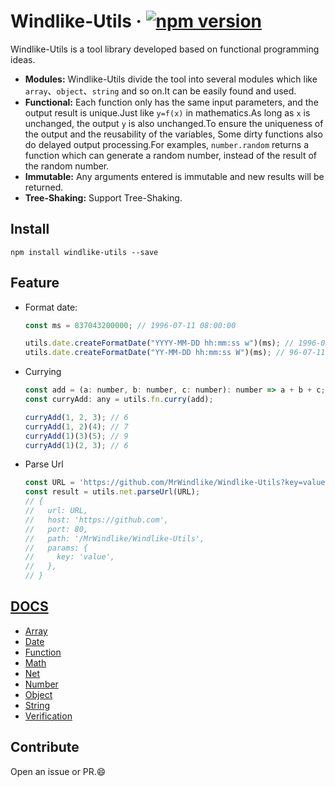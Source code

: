 # Windlike-Utils &middot; [![npm version](https://img.shields.io/npm/v/windlike-utils.svg?style=flat)](https://www.npmjs.com/package/windlike-utils)

Windlike-Utils is a tool library developed based on functional programming ideas.

- **Modules:** Windlike-Utils divide the tool into several modules which like `array`、`object`、`string` and so on.It can be easily found and used.
- **Functional:** Each function only has the same input parameters, and the output result is unique.Just like `y=f(x)` in mathematics.As long as `x` is unchanged, the output `y` is also unchanged.To ensure the uniqueness of the output and the reusability of the variables, Some dirty functions also do delayed output processing.For examples, `number.random` returns a function which can generate a random number, instead of the result of the random number.
- **Immutable:** Any arguments entered is immutable and new results will be returned.
- **Tree-Shaking:** Support Tree-Shaking.

## Install

```npm
npm install windlike-utils --save
```

## Feature

- Format date:

  ```js
  const ms = 837043200000; // 1996-07-11 08:00:00

  utils.date.createFormatDate("YYYY-MM-DD hh:mm:ss w")(ms); // 1996-07-11 08:00:00 Thur.
  utils.date.createFormatDate("YY-MM-DD hh:mm:ss W")(ms); // 96-07-11 08:00:00 星期四
  ```

- Currying

  ```js
  const add = (a: number, b: number, c: number): number => a + b + c;
  const curryAdd: any = utils.fn.curry(add);

  curryAdd(1, 2, 3); // 6
  curryAdd(1, 2)(4); // 7
  curryAdd(1)(3)(5); // 9
  curryAdd(1)(2, 3); // 6
  ```

- Parse Url

  ```js
  const URL = 'https://github.com/MrWindlike/Windlike-Utils?key=value';
  const result = utils.net.parseUrl(URL); 
  // {
  //   url: URL,
  //   host: 'https://github.com',
  //   port: 80,
  //   path: '/MrWindlike/Windlike-Utils',
  //   params: {
  //     key: 'value',
  //   },
  // }
  ```

## [DOCS](https://mrwindlike.github.io/Windlike-Utils/#/)

- [Array](https://mrwindlike.github.io/Windlike-Utils/#/array)
- [Date](https://mrwindlike.github.io/Windlike-Utils/#/date)
- [Function](https://mrwindlike.github.io/Windlike-Utils/#/fn)
- [Math](https://mrwindlike.github.io/Windlike-Utils/#/math)
- [Net](https://mrwindlike.github.io/Windlike-Utils/#/net)
- [Number](https://mrwindlike.github.io/Windlike-Utils/#/number)
- [Object](https://mrwindlike.github.io/Windlike-Utils/#/object)
- [String](https://mrwindlike.github.io/Windlike-Utils/#/string)
- [Verification](https://mrwindlike.github.io/Windlike-Utils/#/verification)

## Contribute

Open an issue or PR.😄
